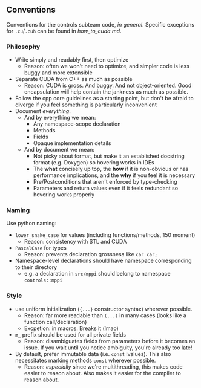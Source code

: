 
## Conventions

Conventions for the controls subteam code, _in general_. Specific exceptions for `.cu`/`.cuh` can be found in _how_to_cuda.md_.

### Philosophy
* Write simply and readably first, then optimize
  * Reason: often we won't need to optimize, and simpler code is less buggy and more extensible
* Separate CUDA from C++ as much as possible
  * Reason: CUDA is gross. And buggy. And not object-oriented. Good encapsulation will help contain the 
    jankness as much as possible.
* Follow the cpp core guidelines as a starting point, but don't be afraid to diverge if you feel something is
  particularly inconvenient 
* Document _everything_. 
  * And by everything we mean:
    * Any namespace-scope declaration
    * Methods
    * Fields
    * Opaque implementation details
  * And by document we mean:
    * Not picky about format, but make it an established docstring format (e.g. Doxygen) 
      so hovering works in IDEs
    * The **what** concisely up top, the **how** if it is non-obvious or has performance implications, 
      and the **why** if you feel it is necessary
    * Pre/Postconditions that aren't enforced by type-checking
    * Parameters and return values even if it feels redundant so hovering works properly

### Naming

Use python naming:

  - ``lower_snake_case`` for values (including functions/methods, 150 moment)
    - Reason: consistency with STL and CUDA
  - ``PascalCase`` for types
    - Reason: prevents declaration grossness like ``car car;``
  - Namespace-level declarations should have namespace corresponding to their directory
    - e.g. a declaration in ``src/mppi`` should belong to namespace ``controls::mppi``


### Style

  - use uniform initialization (`{...}` constructor syntax) wherever possible. 
    - Reason: far more
      readable than `(...)` in many cases (looks like a function call/declaration)
    - Excpetion: in macros. Breaks it (lmao)
  - `m_` prefix should be used for all private fields
    - Reason: disambiguates fields from parameters before it becomes an issue. If you wait until 
      you notice ambiguity, you're already too late!
  - By default, prefer immutable data (i.e. `const` lvalues). This also necessitates marking
    methods `const` wherever possible.
    - Reason: _especially_ since we're multithreading, this makes code easier to reason about. Also
      makes it easier for the compiler to reason about.